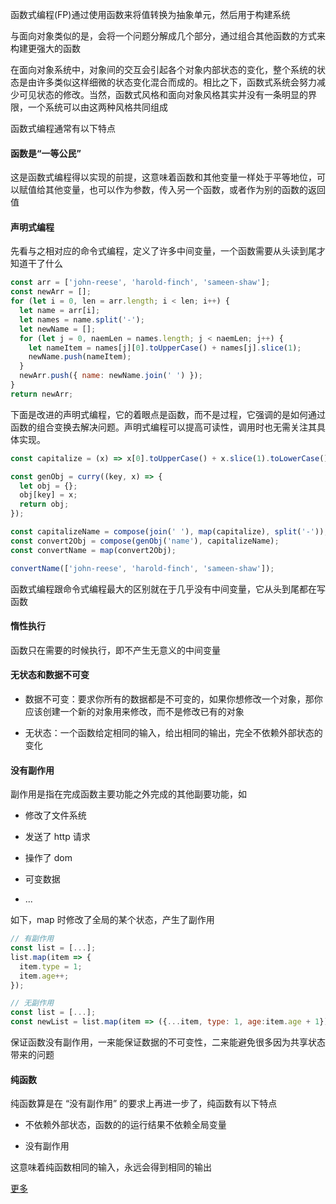 函数式编程(FP)通过使用函数来将值转换为抽象单元，然后用于构建系统

与面向对象类似的是，会将一个问题分解成几个部分，通过组合其他函数的方式来构建更强大的函数

在面向对象系统中，对象间的交互会引起各个对象内部状态的变化，整个系统的状态是由许多类似这样细微的状态变化混合而成的。相比之下，函数式系统会努力减少可见状态的修改。当然，函数式风格和面向对象风格其实并没有一条明显的界限，一个系统可以由这两种风格共同组成

函数式编程通常有以下特点

#### 函数是“一等公民”

这是函数式编程得以实现的前提，这意味着函数和其他变量一样处于平等地位，可以赋值给其他变量，也可以作为参数，传入另一个函数，或者作为别的函数的返回值

#### 声明式编程

先看与之相对应的命令式编程，定义了许多中间变量，一个函数需要从头读到尾才知道干了什么

```js
const arr = ['john-reese', 'harold-finch', 'sameen-shaw'];
const newArr = [];
for (let i = 0, len = arr.length; i < len; i++) {
  let name = arr[i];
  let names = name.split('-');
  let newName = [];
  for (let j = 0, naemLen = names.length; j < naemLen; j++) {
    let nameItem = names[j][0].toUpperCase() + names[j].slice(1);
    newName.push(nameItem);
  }
  newArr.push({ name: newName.join(' ') });
}
return newArr;
```

下面是改进的声明式编程，它的着眼点是函数，而不是过程，它强调的是如何通过函数的组合变换去解决问题。声明式编程可以提高可读性，调用时也无需关注其具体实现。

```js
const capitalize = (x) => x[0].toUpperCase() + x.slice(1).toLowerCase();

const genObj = curry((key, x) => {
  let obj = {};
  obj[key] = x;
  return obj;
});

const capitalizeName = compose(join(' '), map(capitalize), split('-'));
const convert2Obj = compose(genObj('name'), capitalizeName);
const convertName = map(convert2Obj);

convertName(['john-reese', 'harold-finch', 'sameen-shaw']);
```

函数式编程跟命令式编程最大的区别就在于几乎没有中间变量，它从头到尾都在写函数

#### 惰性执行

函数只在需要的时候执行，即不产生无意义的中间变量

#### 无状态和数据不可变

- 数据不可变：要求你所有的数据都是不可变的，如果你想修改一个对象，那你应该创建一个新的对象用来修改，而不是修改已有的对象

- 无状态：一个函数给定相同的输入，给出相同的输出，完全不依赖外部状态的变化

#### 没有副作用

副作用是指在完成函数主要功能之外完成的其他副要功能，如

- 修改了文件系统

- 发送了 http 请求

- 操作了 dom

- 可变数据

- ...

如下，map 时修改了全局的某个状态，产生了副作用

```js
// 有副作用
const list = [...];
list.map(item => {
  item.type = 1;
  item.age++;
});

// 无副作用
const list = [...];
const newList = list.map(item => ({...item, type: 1, age:item.age + 1}));
```

保证函数没有副作用，一来能保证数据的不可变性，二来能避免很多因为共享状态带来的问题

#### 纯函数

纯函数算是在 “没有副作用” 的要求上再进一步了，纯函数有以下特点

- 不依赖外部状态，函数的的运行结果不依赖全局变量

- 没有副作用

这意味着纯函数相同的输入，永远会得到相同的输出

[更多](https://github.com/shfshanyue/fp-jargon-zh)
